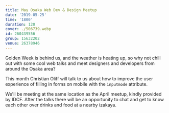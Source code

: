 ```yaml
---
title: May Osaka Web Dev & Design Meetup
date: '2019-05-25'
time: '1800'
duration: 120
cover: ./506739.webp
id: 260439556
group: 15632202
venue: 26378946
---
```


Golden Week is behind us, and the weather is heating up, so why not chill out with some cool web talks and meet designers and developers from around the Osaka area?

This month Christian Oliff will talk to us about how to improve the user experience of filling in forms on mobile with the `inputmode` attribute.

We'll be meeting at the same location as the April meetup, kindly provided by IDCF. After the talks there will be an opportunity to chat and get to know each other over drinks and food at a nearby izakaya.
